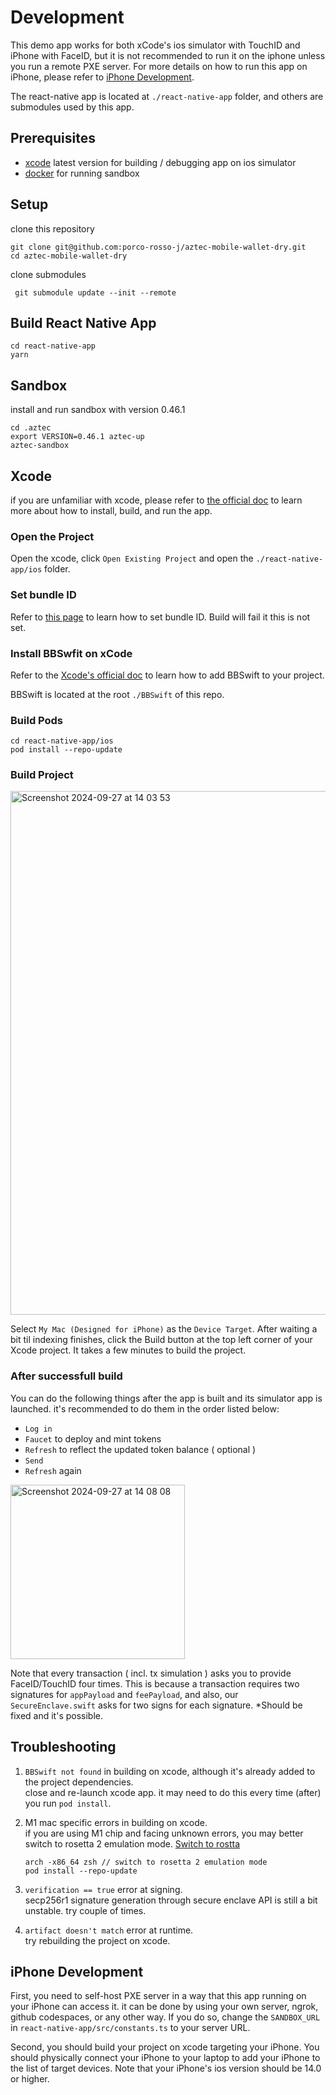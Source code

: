 # Development

This demo app works for both xCode's ios simulator with TouchID and iPhone with FaceID, but it is not recommended to run it on the iphone unless you run a remote PXE server. For more details on how to run this app on iPhone, please refer to [iPhone Development](#iphone-development).

The react-native app is located at `./react-native-app` folder, and others are submodules used by this app.

## Prerequisites

- [xcode](https://developer.apple.com/xcode/) latest version for building / debugging app on ios simulator
- [docker](https://docs.docker.com/get-docker/) for running sandbox

## Setup

clone this repository

```shell
git clone git@github.com:porco-rosso-j/aztec-mobile-wallet-dry.git
cd aztec-mobile-wallet-dry
```

clone submodules

```shell
 git submodule update --init --remote
```

## Build React Native App

```shell
cd react-native-app
yarn
```

## Sandbox

install and run sandbox with version 0.46.1

```shell
cd .aztec
export VERSION=0.46.1 aztec-up
aztec-sandbox
```

## Xcode

if you are unfamiliar with xcode, please refer to [the official doc](https://developer.apple.com/documentation/xcode) to learn more about how to install, build, and run the app.

### Open the Project

Open the xcode, click `Open Existing Project` and open the `./react-native-app/ios` folder.

### Set bundle ID
Refer to [this page](https://developer.apple.com/documentation/xcode/preparing-your-app-for-distribution) to learn how to set bundle ID. Build will fail it this is not set.


### Install BBSwfit on xCode

Refer to the [Xcode's official doc](https://developer.apple.com/documentation/xcode/adding-package-dependencies-to-your-app) to learn how to add BBSwift to your project.

BBSwift is located at the root `./BBSwift` of this repo.

### Build Pods

```shell
cd react-native-app/ios
pod install --repo-update
```

### Build Project

<img width="838" alt="Screenshot 2024-09-27 at 14 03 53" src="https://github.com/user-attachments/assets/96ac963f-112a-41ea-84a2-e4547dea7dbb">


Select `My Mac (Designed for iPhone)` as the `Device Target`. After waiting a bit til indexing finishes, click the Build button at the top left corner of your Xcode project. It takes a few minutes to build the project.

### After successfull build

You can do the following things after the app is built and its simulator app is launched. it's recommended to do them in the order listed below:

- `Log in`
- `Faucet` to deploy and mint tokens
- `Refresh` to reflect the updated token balance ( optional )
- `Send`
- `Refresh` again

<img width="279" alt="Screenshot 2024-09-27 at 14 08 08" src="https://github.com/user-attachments/assets/7852b8d8-cd49-4c7e-991a-9e72272bd800">

Note that every transaction ( incl. tx simulation ) asks you to provide FaceID/TouchID four times. This is because a transaction requires two signatures for `appPayload` and `feePayload`, and also, our `SecureEnclave.swift` asks for two signs for each signature. *Should be fixed and it's possible.

## Troubleshooting

1. `BBSwift not found` in building on xcode, although it's already added to the project dependencies.   
   close and re-launch xcode app. it may need to do this every time (after) you run `pod install`.

2. M1 mac specific errors in building on xcode.   
   if you are using M1 chip and facing unknown errors, you may better switch to rosetta 2 emulation mode. [Switch to rostta](https://www.godo.dev/tutorials/macos-x86_64-shell-from-arm64/)

   ```shell
   arch -x86_64 zsh // switch to rosetta 2 emulation mode
   pod install --repo-update
   ```

3. `verification == true` error at signing.   
   secp256r1 signature generation through secure enclave API is still a bit unstable. try couple of times.

4. `artifact doesn't match` error at runtime.   
   try rebuilding the project on xcode.

## iPhone Development

First, you need to self-host PXE server in a way that this app running on your iPhone can access it. it can be done by using your own server, ngrok, github codespaces, or any other way. If you do so, change the `SANDBOX_URL` in `react-native-app/src/constants.ts` to your server URL.

Second, you should build your project on xcode targeting your iPhone. You should physically connect your iPhone to your laptop to add your iPhone to the list of target devices. Note that your iPhone's ios version should be 14.0 or higher.
